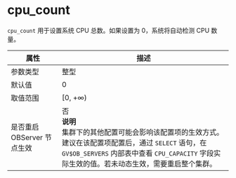 cpu_count 
==============================

`cpu_count` 用于设置系统 CPU 总数。如果设置为 0，系统将自动检测 CPU 数量。


|      **属性**      |                                                                                 **描述**                                                                                 |
|------------------|------------------------------------------------------------------------------------------------------------------------------------------------------------------------|
| 参数类型             | 整型                                                                                  |
| 默认值              | 0|
| 取值范围             | \[0, +∞)                                                                            |
| 是否重启 OBServer 节点生效 | 否 <br>**说明**<br>  集群下的其他配置可能会影响该配置项的生效方式。建议在该配置项配置后，通过 `SELECT` 语句，在  `GV$OB_SERVERS` 内部表中查看 `CPU_CAPACITY` 字段实际生效的值。若未动态生效，需要重启整个集群。 |


